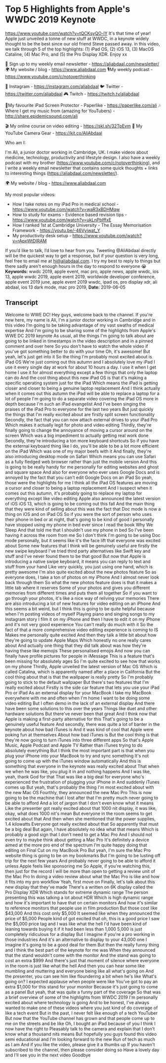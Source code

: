 # Top 5 Highlights from Apple's WWDC 2019 Keynote
https://www.youtube.com/watch?v=tQCKsyQO-lY
It's that time of year! Apple just unveiled a tonne of new stuff at WWDC, in a keynote widely thought to be the best since our old friend Steve passed away. in this video, we talk through 5 of the top highlights: (1) iPad OS, (2) iOS 13, (3) MacOS Cataline, (4) Mac Pro, and (5) the Pro Display XDR. Enjoy xx

💌 Sign up to my weekly email newsletter - https://aliabdaal.com/newsletter/
🌍 My website / blog - https://www.aliabdaal.com 
🎙My weekly podcast - https://www.youtube.com/c/notoverthinking 

📸 Instagram - https://instagram.com/aliabdaal
🐦 Twitter - https://twitter.com/aliabdaal
🎮 Twitch - https://twitch.tv/aliabdaal

📝My favourite iPad Screen Protector - Paperlike - https://paperlike.com/ali
🎶 Where I get my music from (amazing for YouTubers) - http://share.epidemicsound.com/ali

🎬 My online course on video editing - https://skl.sh/32TpEvm
🎥 My YouTube Camera Gear - https://kit.co/AliAbdaal

Who am I:

I'm Ali, a junior doctor working in Cambridge, UK. I make videos about medicine, technology, productivity and lifestyle design. I also have a weekly podcast with my brother (https://www.youtube.com/c/notoverthinking), and I write a weekly email newsletter that contains some quick thoughts + links to interesting things (https://aliabdaal.com/newsletter/).

🌍 My website / blog - https://www.aliabdaal.com 

My most popular videos:

- How I take notes on my iPad Pro in medical school - https://www.youtube.com/watch?v=waR3xBDHMqw
- How to study for exams - Evidence based revision tips - https://www.youtube.com/watch?v=ukLnPbIffxE
- How I ranked 1st at Cambridge University - The Essay Memorisation Framework - https://youtu.be/-46Vyiwat_Y
- My productivity desk setup - https://www.youtube.com/watch?v=rApxWtDIRAM



If you’d like to talk, I’d love to hear from you. Tweeting @AliAbdaal directly will be the quickest way to get a response, but if your question is very long, feel free to email me at hi@aliabdaal.com. I try my best to reply to things but there sadly aren't enough hours in the day to respond to everyone 😭
**Keywords:** wwdc 2019, apple event, mac pro, apple news, apple wwdc, ios 13, apple wwdc 2019, apple event 2019, worldwide developer conference, apple event 2019 june, apple event 2019 wwdc, ipad os, pro display xdr, ali abdaal, ios 13 dark mode, mac pro 2019, 
**Date:** 2019-06-05

## Transcript
 Welcome to WWE DC! Hey guys, welcome back to the channel. If you're new here, my name is Ali, I'm a junior doctor working in Cambridge and in this video I'm going to be taking advantage of my vast swaths of medical expertise And I'm going to be sharing some of the highlights from Apple's WWE DC 2019 keynote As usual, all the things I'm going to talk about are going to be linked in timestamps in the video description and in a pinned comment and over here So you don't have to watch the whole video if you've got something better to do with your time Oh, it's awesome! But yeah, let's just get into it So the thing I'm probably most excited about is iPad OS We're just coming out this autumn and I absolutely love my iPad I use it every single day at work for about 10 hours a day. I use it when I get home I use it for almost everything except a few things that only the laptop can do And the cool thing about this new iPad OS is that it's making a specific operating system just for the iPad Which means the iPad is getting closer and closer to being a genuine laptop replacement And I think actually when it comes out this autumn the iPad will be able to replace a laptop for a lot of people I'm going to do a separate video covering the iPad OS more in depth because I'm such an iPad evangelist And I've been singing the praises of the iPad Pro to everyone for the last two years But just quickly the things that I'm really excited about are firstly split screen functionality Secondly, the fact that you can now attach external drives to your iPad Pro Which makes it actually legit for photo and video editing Thirdly, they're finally going to change the annoyance of moving a cursor around on the screen Which was a big impediment to actually getting real work done Secondly, they're introducing a ton more keyboard shortcuts So if you have the external keyboard thing like I do, you'll be able to be a lot more efficient on the iPad Which was one of my major beefs with it And finally, they're also introducing desktop mode on Safari Which means you can use Safari as a fully fledged web browser rather than just the mobile version And this is going to be really handy for me personally for editing websites and ghost and square space And also for everyone who ever uses Google Docs and is annoyed by the fact that you can't edit Google Docs on an iPad So yeah, those were the highlights for me I think all the iPad OS features are moving a cursor and closer to being a laptop replacement And I suspect when it comes out this autumn, it's probably going to replace my laptop for everything except like video editing Apple also announced the latest version of iOS iOS 13, which is going to be coming out this fall And the main thing that they were kind of selling about this was the fact that Doc mode is now a thing on iOS and on iPad OS So if you were the sort of person who uses their phone in bed or at night, that's going to be kind of good I personally have stopped using my phone in bed ever since I read the book Why We Sleep And that told me that I shouldn't use my phone in bed So I've been having it across the room from me So I don't think I'm going to be using Doc mode personally, but it seems like it's the face lift that everyone was excited about Some new features that I think will be genuinely useful are firstly the new swipe keyboard I've tried third party alternatives like Swift key and stuff and I've never found them to be that good But now that Apple is introducing a native swipe keyboard, it means you can reply to text and stuff from your hand Like very quickly, you just using one hand, which is pretty awesome I'm also quite excited about the new photos feature So as everyone does, I take a ton of photos on my iPhone And I almost never look back through them So what the new photos feature does is that it makes a little tab where it reserves Some of your photos and gives you different memories from different times and puts them all together So if you want to go through your photos, it's like a nice way of reliving your memories There are also introducing a lot of new features for video editing on an iPhone And this seems a bit weird, but I think this is going to be quite helpful because when I'm posting videos of myself Playing piano and singing songs to my Instagram story I film it on my iPhone and then I have to edit it on my iPhone and it's not very good experience You can't really do much with it So the fact of that a more comprehensive video editing experience is coming to IS Makes me personally quite excited And then they talk a little bit about how they're going to update Apple Maps Which honestly no one really cares about And actually one thing that they did talk about was how they're having these like memojis These personalised emojis And now you can finally have profile pictures for people in iMessage This is a feature that's been missing for absolutely ages So I'm quite excited to see how that works on my phone Thirdly, Apple unveiled the latest version of Mac OS Which is called Catalina, which is apparently named after a place in California But the cool thing about that is that the wallpaper is really pretty So I'm probably going to stick to the default wallpaper But there's two features that I'm really excited about Firstly is the side car feature that lets you use your iPad Pro or iPad As an external display for your MacBook I take my MacBook everywhere with me and often when I'm home I want to be doing some video editing But I often demo in the lack of an external display And there have been some solutions to this over the years Things like duet and other hardware solutions But there've never been that great And I think now that Apple is making a first-party alternative for this That's going to be a genuinely useful feature And secondly, there was quite a lot of banter in the keynote about how bad iTunes is And it was kind of cool that Apple were poking fun at themselves About how bad iTunes is But the cool thing is that they're now going to turn iTunes into three different apps So that's Apple Music, Apple Podcast and Apple TV Rather than iTunes trying to do absolutely everything But I think the most important part is that when you plug your iPhone into your MacBook to try and sync something It's not going to come up with the iTunes window automatically And this is something that everyone in the keynote was really excited about That when we when he was like, you plug it in and nothing happens And I was like, yeah, thank God for that That was like a big deal for everyone who's experienced the frustration of plugging your iPhone in And suddenly iTunes comes up But yeah, that's probably the thing I'm most excited about with the new Mac OS Fourthly, they announced the new Mac Pro This is now going to be the machine that I lost after that I'm pretty much never going to be able to afford And a lot of jargon that I don't even know what it means Like the presenter got really excited about that 1000 nit display, it was like, okay, what does 1000 nit's mean But everyone in the room seems to get excited about that And then when she mentioned that the power supplies, 1.4 kilowatts Everyone got really excited about that So apparently that must be a big deal But again, I have absolutely no idea what that means Which is probably a good sign that I don't need to get a Mac Pro And I should not even try to maybe think about getting a Mac Pro It's definitely a device aimed at the more pro end of the spectrum I'm quite happy doing that editing on Final Cut on my MacBook Pro But yeah, I'm sure the Mac Pro website thing is going to be on my bookmarks But I'm going to be lusting off trip for the next few years And probably never going to be able to afford it unless Apple feels like sponsoring me So Apple, if you're watching this, then just for the record I will be more than open to getting a review unit of the Mac Pro In doing a video review about what the Mac Pro is like and how it fits into my pro workflow Yeah, first move on Finally, let's talk about this new display that they've made There's a written on 6K display called the Pro Display XDR Which stands for extreme dynamic range The person presenting this was talking a lot about HDR Which is high dynamic range and how it's important to have that on certain monitors And how it's similar to reference monitors that people use in film production But those cost like $43,000 And this cost only $5,000 It seemed like when they announced the price of $5,000 People kind of got excited that oh, this is a good price I saw the $5,000 price tag and I was like what the hell I'd have been kind of leaning towards buying it if it had been less than 1,000 5,000 is just completely ridiculous for a display But I imagine if you're a pro working in those industries And it's an alternative to display to your 43,000 one I imagine it's going to be a good deal for them But then the really funny thing and I think the best part of the keynote for me was When they announced that the stand wouldn't come with the monitor And the stand was going to cost an extra $999 And there's just that moment of silence where everyone in the room is just like what the hell And then you can hear some like mumbling and muttering and everyone being like all what's going on And the presenter, you can see him like floundering a bit when he's like What's going on? I expected applause when people were like You've got to pay an extra $1,000 for this stand for your monitor Because it's just going to come as a panel But yeah, that was quite a funny part of the coverage So that was a brief overview of some of the highlights from WWDC 2019 I'm personally excited about where technology is going And to be honest, I've always wanted to make one of these videos where you just kind of do coverage of like a tech event But in the past, I never felt like enough of a tech YouTuber But now that the YouTube channel has grown and that people come up to me on the streets and be like Oh, I bought an iPad because of you I think I now have the right to Pleasably talk to the camera and explain that I don't know what a thousand nits means But hopefully you guys found this video semi educational and I'm looking forward to the new Run of tech as much as I am And if you like the video, please give it a thumbs up If you haven't subscribed to the channel, then please consider doing so Have a lovely day and I'll see you in the next video Goodbye
